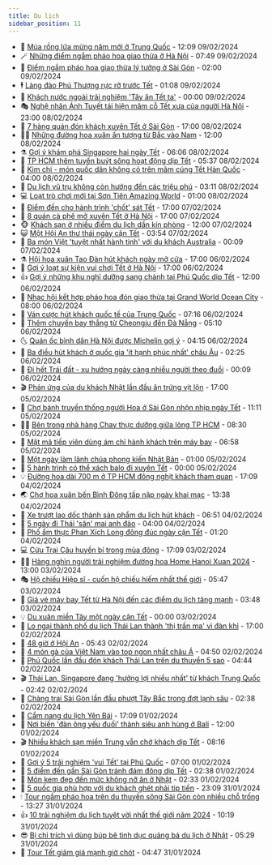 ```yaml
---
title: Du lịch
sidebar_position: 11
---
```


<!-- vnexpress-du-lich:START -->
- 💂 [Múa rồng lửa mừng năm mới ở Trung Quốc](https://vnexpress.net/mua-rong-lua-mung-nam-moi-o-trung-quoc-4710494.html) - 12:09 09/02/2024
- 🪄 [Những điểm ngắm pháo hoa giao thừa ở Hà Nội](https://vnexpress.net/nhung-diem-ngam-phao-hoa-giao-thua-o-ha-noi-4709979.html) - 07:49 09/02/2024
- 🦅 [Điểm ngắm pháo hoa giao thừa lý tưởng ở Sài Gòn](https://vnexpress.net/diem-ngam-phao-hoa-giao-thua-ly-tuong-o-sai-gon-4709587.html) - 02:00 09/02/2024
- 🕴 [Làng đào Phú Thượng rực rỡ trước Tết](https://vnexpress.net/lang-dao-phu-thuong-ruc-ro-truoc-tet-4709627.html) - 01:08 09/02/2024
- 👀 [Khách nước ngoài trải nghiệm &#39;Tây ăn Tết ta&#39;](https://vnexpress.net/khach-nuoc-ngoai-trai-nghiem-tay-an-tet-ta-4710343.html) - 00:00 09/02/2024
- 🎭 [Nghệ nhân Ánh Tuyết tái hiện mâm cỗ Tết xưa của người Hà Nội](https://vnexpress.net/nghe-nhan-anh-tuyet-tai-hien-mam-co-tet-xua-cua-nguoi-ha-noi-4708203.html) - 23:00 08/02/2024
- 🦒 [7 hàng quán đón khách xuyên Tết ở Sài Gòn](https://vnexpress.net/7-hang-quan-don-khach-xuyen-tet-o-sai-gon-4708070.html) - 17:00 08/02/2024
- 👨‍🏫 [Những đường hoa xuân ấn tượng từ Bắc vào Nam](https://vnexpress.net/nhung-duong-hoa-xuan-an-tuong-tu-bac-vao-nam-4709817.html) - 12:00 08/02/2024
- ⚗️ [Gợi ý khám phá Singapore hai ngày Tết](https://vnexpress.net/goi-y-kham-pha-singapore-hai-ngay-tet-4709799.html) - 06:06 08/02/2024
- 🥸 [TP HCM thêm tuyến buýt sông hoạt động dịp Tết](https://vnexpress.net/tp-hcm-them-tuyen-buyt-song-hoat-dong-dip-tet-4710243.html) - 05:37 08/02/2024
- 🤠 [Kim chi - món quốc dân không có trên mâm cúng Tết Hàn Quốc](https://vnexpress.net/kim-chi-mon-quoc-dan-khong-co-tren-mam-cung-tet-han-quoc-4709062.html) - 04:00 08/02/2024
- 🚀 [Du lịch vũ trụ không còn hướng đến các triệu phú](https://vnexpress.net/du-lich-vu-tru-khong-con-huong-den-cac-trieu-phu-4709354.html) - 03:11 08/02/2024
- 💻 [Loạt trò chơi mới tại Sơn Tiên Amazing World](https://vnexpress.net/loat-tro-choi-moi-tai-son-tien-amazing-world-4709381.html) - 01:00 08/02/2024
- 💼 [Điểm đến cho hành trình &#39;chốt&#39; sát Tết](https://vnexpress.net/diem-den-cho-hanh-trinh-chot-sat-tet-4709726.html) - 17:00 07/02/2024
- 🤡 [8 quán cà phê mở xuyên Tết ở Hà Nội](https://vnexpress.net/8-quan-ca-phe-mo-xuyen-tet-o-ha-noi-4708422.html) - 17:00 07/02/2024
- 🐵 [Khách sạn ở nhiều điểm du lịch dần kín phòng](https://vnexpress.net/khach-san-o-nhieu-diem-du-lich-dan-kin-phong-4709925.html) - 12:00 07/02/2024
- 😺 [Một Hội An thư thái ngày cận Tết](https://vnexpress.net/mot-hoi-an-thu-thai-ngay-can-tet-4709506.html) - 03:54 07/02/2024
- 🌈 [Ba món Việt &#39;tuyệt nhất hành tinh&#39; với du khách Australia](https://vnexpress.net/ba-mon-viet-tuyet-nhat-hanh-tinh-voi-du-khach-australia-4709347.html) - 00:09 07/02/2024
- ⚗️ [Hội hoa xuân Tao Đàn hút khách ngày mở cửa](https://vnexpress.net/hoi-hoa-xuan-tao-dan-hut-khach-ngay-mo-cua-4709617.html) - 17:00 06/02/2024
- 👀 [Gợi ý loạt sự kiện vui chơi Tết ở Hà Nội](https://vnexpress.net/goi-y-loat-su-kien-vui-choi-tet-o-ha-noi-4709352.html) - 17:00 06/02/2024
- 👍 [Gợi ý những khu nghỉ dưỡng sang chảnh tại Phú Quốc dịp Tết](https://vnexpress.net/goi-y-nhung-khu-nghi-duong-sang-chanh-tai-phu-quoc-dip-tet-4709370.html) - 12:00 06/02/2024
- 💄 [Nhạc hội kết hợp pháo hoa đón giao thừa tại Grand World Ocean City](https://vnexpress.net/nhac-hoi-ket-hop-phao-hoa-don-giao-thua-tai-grand-world-ocean-city-4709456.html) - 08:00 06/02/2024
- 🥷 [Ván cược hút khách quốc tế của Trung Quốc](https://vnexpress.net/van-cuoc-hut-khach-quoc-te-cua-trung-quoc-4709259.html) - 07:16 06/02/2024
- 📝 [Thêm chuyến bay thẳng từ Cheongju đến Đà Nẵng](https://vnexpress.net/them-chuyen-bay-thang-tu-cheongju-den-da-nang-4709360.html) - 05:10 06/02/2024
- 🌜 [Quán ốc bình dân Hà Nội được Michelin gợi ý](https://vnexpress.net/quan-oc-binh-dan-ha-noi-duoc-michelin-goi-y-4708448.html) - 04:15 06/02/2024
- 📝 [Ba điều hút khách ở quốc gia &#39;ít hạnh phúc nhất&#39; châu Âu](https://vnexpress.net/ba-dieu-hut-khach-o-quoc-gia-it-hanh-phuc-nhat-chau-au-4708955.html) - 02:25 06/02/2024
- 🧰 [Đi hết Trái đất - xu hướng ngày càng nhiều người theo đuổi](https://vnexpress.net/di-het-trai-dat-xu-huong-ngay-cang-nhieu-nguoi-theo-duoi-4708868.html) - 00:09 06/02/2024
- 🎬 [Phản ứng của du khách Nhật lần đầu ăn trứng vịt lộn](https://vnexpress.net/phan-ung-cua-du-khach-nhat-lan-dau-an-trung-vit-lon-4708999.html) - 17:00 05/02/2024
- 🧐 [Chợ bánh truyền thống người Hoa ở Sài Gòn nhộn nhịp ngày Tết](https://vnexpress.net/cho-banh-truyen-thong-nguoi-hoa-o-sai-gon-nhon-nhip-ngay-tet-4708943.html) - 11:11 05/02/2024
- 👨‍🏫 [Bên trong nhà hàng Chay thực dưỡng giữa lòng TP HCM](https://vnexpress.net/ben-trong-nha-hang-chay-thuc-duong-giua-long-tp-hcm-4708324.html) - 08:30 05/02/2024
- 🦣 [Mật mã tiếp viên dùng ám chỉ hành khách trên máy bay](https://vnexpress.net/mat-ma-tiep-vien-dung-am-chi-hanh-khach-tren-may-bay-4700340.html) - 06:58 05/02/2024
- 🌋 [Một ngày làm lãnh chúa phong kiến Nhật Bản](https://vnexpress.net/mot-ngay-lam-lanh-chua-phong-kien-nhat-ban-4708635.html) - 01:00 05/02/2024
- 🦄 [5 hành trình có thể xách balo đi xuyên Tết](https://vnexpress.net/5-hanh-trinh-co-the-xach-balo-di-xuyen-tet-4708368.html) - 00:00 05/02/2024
- 💡 [Đường hoa dài 700 m ở TP HCM đông nghịt khách tham quan](https://vnexpress.net/duong-hoa-dai-700-m-o-tp-hcm-dong-nghit-khach-tham-quan-4708657.html) - 17:09 04/02/2024
- 🌏 [Chợ hoa xuân bến Bình Đông tấp nập ngày khai mạc](https://vnexpress.net/cho-hoa-xuan-ben-binh-dong-tap-nap-ngay-khai-mac-4708671.html) - 13:38 04/02/2024
- 💂 [Xe trượt lao dốc thành sản phẩm du lịch hút khách](https://vnexpress.net/xe-truot-lao-doc-thanh-san-pham-du-lich-hut-khach-4708528.html) - 06:51 04/02/2024
- 🤩 [5 ngày đi Thái &#39;săn&#39; mai anh đào](https://vnexpress.net/5-ngay-di-thai-san-mai-anh-dao-4708384.html) - 04:00 04/02/2024
- 💪 [Phố ẩm thực Phan Xích Long đông đúc ngày cận Tết](https://vnexpress.net/pho-am-thuc-phan-xich-long-dong-duc-ngay-can-tet-4708492.html) - 01:20 04/02/2024
- 💻 [Cửu Trại Câu huyền bí trong mùa đông](https://vnexpress.net/cuu-trai-cau-huyen-bi-trong-mua-dong-4708063.html) - 17:09 03/02/2024
- 🧑‍💻 [Hàng nghìn người trải nghiệm đường hoa Home Hanoi Xuan 2024](https://vnexpress.net/hang-nghin-nguoi-trai-nghiem-duong-hoa-home-hanoi-xuan-2024-4707540.html) - 13:00 03/02/2024
- 🎭 [Hộ chiếu Hiệp sĩ - cuốn hộ chiếu hiếm nhất thế giới](https://vnexpress.net/ho-chieu-hiep-si-cuon-ho-chieu-hiem-nhat-the-gioi-4708300.html) - 05:47 03/02/2024
- 🧐 [Giá vé máy bay Tết từ Hà Nội đến các điểm du lịch tăng mạnh](https://vnexpress.net/gia-ve-may-bay-tet-tu-ha-noi-den-cac-diem-du-lich-tang-manh-4708038.html) - 03:48 03/02/2024
- 💡 [Du xuân miền Tây một ngày cận Tết](https://vnexpress.net/du-xuan-mien-tay-mot-ngay-can-tet-4707372.html) - 00:00 03/02/2024
- 🌊 [Lo ngại thành phố du lịch Thái Lan thành &#39;thị trấn ma&#39; vì đàn khỉ](https://vnexpress.net/lo-ngai-thanh-pho-du-lich-thai-lan-thanh-thi-tran-ma-vi-dan-khi-4707948.html) - 17:00 02/02/2024
- 🎃 [48 giờ ở Hội An](https://vnexpress.net/48-gio-o-hoi-an-4707371.html) - 05:43 02/02/2024
- 🧠 [4 món gà của Việt Nam vào top ngon nhất châu Á](https://vnexpress.net/4-mon-ga-cua-viet-nam-vao-top-ngon-nhat-chau-a-4707905.html) - 04:50 02/02/2024
- 💄 [Phú Quốc lần đầu đón khách Thái Lan trên du thuyền 5 sao](https://vnexpress.net/phu-quoc-lan-dau-don-khach-thai-lan-tren-du-thuyen-5-sao-4707927.html) - 04:44 02/02/2024
- 🎬 [Thái Lan, Singapore đang &#39;hưởng lợi nhiều nhất&#39; từ khách Trung Quốc](https://vnexpress.net/thai-lan-singapore-dang-huong-loi-nhieu-nhat-tu-khach-trung-quoc-4707757.html) - 02:42 02/02/2024
- 🐻 [Chàng trai Sài Gòn lần đầu phượt Tây Bắc trong đợt lạnh sâu](https://vnexpress.net/chang-trai-sai-gon-lan-dau-phuot-tay-bac-trong-dot-lanh-sau-4706743.html) - 02:38 02/02/2024
- 🌝 [Cẩm nang du lịch Yên Bái](https://vnexpress.net/cam-nang-du-lich-yen-bai-4701574.html) - 17:09 01/02/2024
- 🤩 [Nơi biến &#39;đàn ông yếu đuối&#39; thành siêu anh hùng ở Bali](https://vnexpress.net/noi-bien-dan-ong-yeu-duoi-thanh-sieu-anh-hung-o-bali-4707508.html) - 12:00 01/02/2024
- 🎬 [Nhiều khách sạn miền Trung vẫn chờ khách dịp Tết](https://vnexpress.net/nhieu-khach-san-mien-trung-van-cho-khach-dip-tet-4706798.html) - 08:16 01/02/2024
- 🦩 [Gợi ý 5 trải nghiệm &#39;vui Tết&#39; tại Phú Quốc](https://video.vnexpress.net/goi-y-5-trai-nghiem-vui-tet-tai-phu-quoc-4707548.html) - 07:00 01/02/2024
- 🦍 [5 điểm đến gần Sài Gòn tránh đám đông dịp Tết](https://vnexpress.net/5-diem-den-gan-sai-gon-tranh-dam-dong-dip-tet-4707423.html) - 02:38 01/02/2024
- 👀 [Món kem đẹp đến mức không nỡ ăn ở Nhật](https://vnexpress.net/mon-kem-dep-den-muc-khong-no-an-o-nhat-4707494.html) - 02:33 01/02/2024
- 🧰 [5 quốc gia phù hợp với du khách ghét phải tip tiền](https://vnexpress.net/5-quoc-gia-phu-hop-voi-du-khach-ghet-phai-tip-tien-4707286.html) - 23:09 31/01/2024
- 🕯 [Tour ngắm pháo hoa trên du thuyền sông Sài Gòn còn nhiều chỗ trống](https://vnexpress.net/tour-ngam-phao-hoa-tren-du-thuyen-song-sai-gon-con-nhieu-cho-trong-4707245.html) - 13:27 31/01/2024
- 👍 [10 trải nghiệm du lịch tuyệt vời nhất thế giới năm 2024](https://vnexpress.net/10-trai-nghiem-du-lich-tuyet-voi-nhat-the-gioi-nam-2024-4707307.html) - 10:19 31/01/2024
- 😎 [Bị chỉ trích vì dùng búp bê tình dục quảng bá du lịch ở Nhật](https://vnexpress.net/bi-chi-trich-vi-dung-bup-be-tinh-duc-quang-ba-du-lich-o-nhat-4707122.html) - 05:29 31/01/2024
- 🐘 [Tour Tết giảm giá mạnh giờ chót](https://vnexpress.net/tour-tet-giam-gia-manh-gio-chot-4706985.html) - 04:47 31/01/2024<!-- vnexpress-du-lich:END -->
